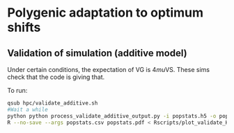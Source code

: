 # Polygenic adaptation to optimum shifts

## Validation of simulation (additive model)

Under certain conditions, the expectation of VG is 4*mu*VS.  These sims check that the code is giving that.

To run:

```bash
qsub hpc/validate_additive.sh
#Wait a while
python python process_validate_additive_output.py -i popstats.h5 -o popstats.csv
R --no-save --args popstats.csv popstats.pdf < Rscripts/plot_validate_H2_output.R
```